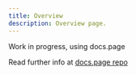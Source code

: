 ```yaml
---
title: Overview
description: Overview page.
---
```


Work in progress, using docs.page

Read further info at [docs.page repo](https://github.com/invertase/docs.page/blob/main/README.md)